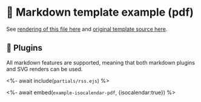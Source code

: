 # 📒 Markdown template example (pdf)

See [rendering of this file here](https://github.com/lowlighter/profiler/blob/examples/profiler.markdown.pdf) and [original template source here](https://github.com/lowlighter/profiler/blob/master/source/templates/markdown/example.pdf.md).

## 🧩 Plugins

All markdown features are supported, meaning that both markdown plugins and SVG renders can be used.

<%- await include(`partials/rss.ejs`) %>

<%- await embed(`example-isocalendar-pdf`, {isocalendar:true}) %>
